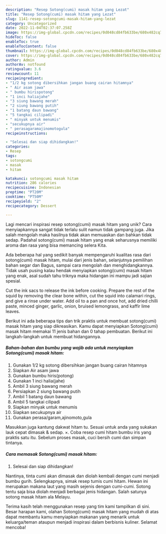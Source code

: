 ```yaml
---
description: "Resep Sotong(cumi) masak hitam yang Lezat"
title: "Resep Sotong(cumi) masak hitam yang Lezat"
slug: 1141-resep-sotongcumi-masak-hitam-yang-lezat
category: Uncategorized
date: 2022-11-04T02:37:07.258Z
image: https://img-global.cpcdn.com/recipes/0d048cd84fb633be/680x482cq70/sotongcumi-masak-hitam-foto-resep-utama.jpg
hideToc: false
enableToc: true
enableTocContent: false
thumbnail: https://img-global.cpcdn.com/recipes/0d048cd84fb633be/680x482cq70/sotongcumi-masak-hitam-foto-resep-utama.jpg
cover: https://img-global.cpcdn.com/recipes/0d048cd84fb633be/680x482cq70/sotongcumi-masak-hitam-foto-resep-utama.jpg
author: Admin
authorAv: notfound
ratingvalue: 3.6
reviewcount: 11
recipeingredient:
- "1/2 kg sotong dibersihkan jangan buang cairan hitamnya"
- " Air asam jawa"
- " bumbu hirispotong"
- "1 inci haliajahe"
- "3 siung bawang merah"
- "2 siung bawang putih"
- "1 batang daun bawang"
- "5 tangkai cilipadi"
- " minyak untuk menumis"
- "secukupnya air"
- " perasagaramajinomotogula"
recipeinstructions:

- "Selesai dan siap dihidangkan!"
categories:
- Resep
tags:
- sotongcumi
- masak
- hitam

katakunci: sotongcumi masak hitam 
nutrition: 286 calories
recipecuisine: Indonesian
preptime: "PT20M"
cooktime: "PT50M"
recipeyield: "2"
recipecategory: Dessert

---
```





Lagi mencari inspirasi resep sotong(cumi) masak hitam yang unik? Cara menyiapkannya sangat tidak terlalu sulit namun tidak gampang juga. Jika salah mengolah maka hasilnya tidak akan memuaskan dan bahkan tidak sedap. Padahal sotong(cumi) masak hitam yang enak seharusnya memiliki aroma dan rasa yang bisa memancing selera Kita.





Ada beberapa hal yang sedikit banyak mempengaruhi kualitas rasa dari sotong(cumi) masak hitam, mulai dari jenis bahan, selanjutnya pemilihan bahan segar dan Bagus, sampai cara mengolah dan menghidangkannya. Tidak usah pusing kalau hendak menyiapkan sotong(cumi) masak hitam yang enak,      asal sudah tahu triknya maka hidangan ini mampu jadi sajian spesial.














Cut the ink sacs to release the ink before cooking. Prepare the rest of the squid by removing the clear bone within, cut the squid into calamari rings, and give a rinse under water. Add oil to a pan and once hot, add dried chilli paste, minced ginger, garlic, onion, bruised lemongrass, and kaffir lime leaves.






Berikut ini ada beberapa tips dan trik praktis untuk membuat sotong(cumi) masak hitam yang siap dikreasikan. Kamu dapat menyiapkan Sotong(cumi) masak hitam memakai 11 jenis bahan dan 0 tahap pembuatan. Berikut ini langkah-langkah untuk membuat hidangannya.

<!--inarticleads1-->

##### Bahan-bahan dan bumbu yang wajib ada untuk menyiapkan Sotong(cumi) masak hitam:

1. Gunakan 1/2 kg sotong dibersihkan jangan buang cairan hitamnya
1. Siapkan  Air asam jawa
1. Gunakan  bumbu hiris(potong)
1. Gunakan 1 inci halia(jahe)
1. Ambil 3 siung bawang merah
1. Persiapkan 2 siung bawang putih
1. Ambil 1 batang daun bawang
1. Ambil 5 tangkai cilipadi
1. Siapkan  minyak untuk menumis
1. Siapkan secukupnya air
1. Gunakan  perasa/garam,ajinomoto,gula


Masukkan juga kantung dakwat hitam tu. Sesuai untuk anda yang sukakan lauk cepat dimasak &amp; sedap. ×. Coba resep cumi hitam bumbu iris yang praktis satu itu. Sebelum proses masak, cuci bersih cumi dan simpan tintanya. 

<!--inarticleads2-->

##### Cara memasak Sotong(cumi) masak hitam:


1. Selesai dan siap dihidangkan!

Nantinya, tinta cumi akan dimasak dan diolah kembali dengan cumi menjadi bumbu gurih. Selengkapnya, simak resep tumis cumi hitam. Hewan ini merupakan makana laut yang masih sejenis dengan cumi-cumi. Sotong tentu saja bisa diolah menjadi berbagai jenis hidangan. Salah satunya sotong masak hitam ala Melayu. 

Terima kasih telah menggunakan resep yang tim kami tampilkan di sini. Besar harapan kami, olahan Sotong(cumi) masak hitam yang mudah di atas dapat membantu kamu menyiapkan makanan yang menarik untuk keluarga/teman ataupun menjadi inspirasi dalam berbisnis kuliner. Selamat mencoba!
